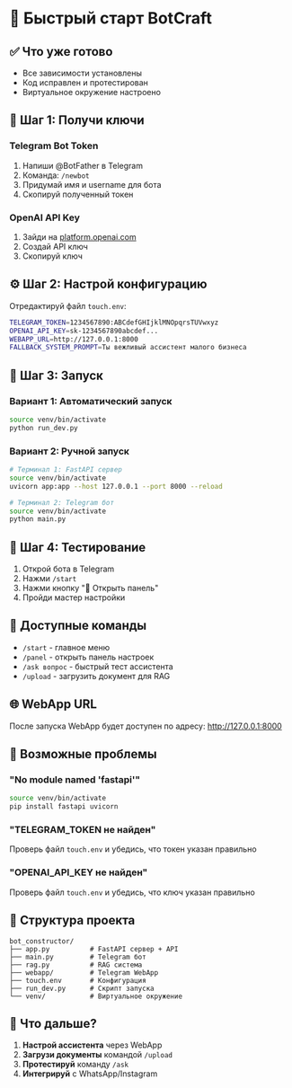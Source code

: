 # 🚀 Быстрый старт BotCraft

## ✅ Что уже готово
- Все зависимости установлены
- Код исправлен и протестирован
- Виртуальное окружение настроено

## 🔑 Шаг 1: Получи ключи

### Telegram Bot Token
1. Напиши @BotFather в Telegram
2. Команда: `/newbot`
3. Придумай имя и username для бота
4. Скопируй полученный токен

### OpenAI API Key
1. Зайди на [platform.openai.com](https://platform.openai.com)
2. Создай API ключ
3. Скопируй ключ

## ⚙️ Шаг 2: Настрой конфигурацию

Отредактируй файл `touch.env`:
```bash
TELEGRAM_TOKEN=1234567890:ABCdefGHIjklMNOpqrsTUVwxyz
OPENAI_API_KEY=sk-1234567890abcdef...
WEBAPP_URL=http://127.0.0.1:8000
FALLBACK_SYSTEM_PROMPT=Ты вежливый ассистент малого бизнеса
```

## 🚀 Шаг 3: Запуск

### Вариант 1: Автоматический запуск
```bash
source venv/bin/activate
python run_dev.py
```

### Вариант 2: Ручной запуск
```bash
# Терминал 1: FastAPI сервер
source venv/bin/activate
uvicorn app:app --host 127.0.0.1 --port 8000 --reload

# Терминал 2: Telegram бот
source venv/bin/activate
python main.py
```

## 📱 Шаг 4: Тестирование

1. Открой бота в Telegram
2. Нажми `/start`
3. Нажми кнопку "🔧 Открыть панель"
4. Пройди мастер настройки

## 🔧 Доступные команды

- `/start` - главное меню
- `/panel` - открыть панель настроек
- `/ask вопрос` - быстрый тест ассистента
- `/upload` - загрузить документ для RAG

## 🌐 WebApp URL

После запуска WebApp будет доступен по адресу:
http://127.0.0.1:8000

## 🚨 Возможные проблемы

### "No module named 'fastapi'"
```bash
source venv/bin/activate
pip install fastapi uvicorn
```

### "TELEGRAM_TOKEN не найден"
Проверь файл `touch.env` и убедись, что токен указан правильно

### "OPENAI_API_KEY не найден"
Проверь файл `touch.env` и убедись, что ключ указан правильно

## 📁 Структура проекта

```
bot_constructor/
├── app.py          # FastAPI сервер + API
├── main.py         # Telegram бот
├── rag.py          # RAG система
├── webapp/         # Telegram WebApp
├── touch.env       # Конфигурация
├── run_dev.py      # Скрипт запуска
└── venv/           # Виртуальное окружение
```

## 🎯 Что дальше?

1. **Настрой ассистента** через WebApp
2. **Загрузи документы** командой `/upload`
3. **Протестируй** команду `/ask`
4. **Интегрируй** с WhatsApp/Instagram
